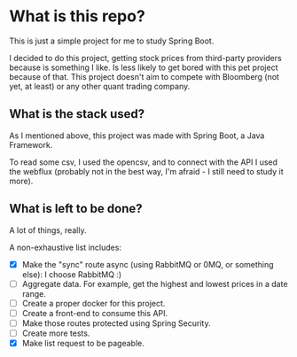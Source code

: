 # What is this repo?

This is just a simple project for me to study Spring Boot.

I decided to do this project, getting stock prices from third-party providers because is
something I like. Is less likely to get bored with this pet project because of that.
This project doesn't aim to compete with Bloomberg (not yet, at least) or any other quant trading company.

## What is the stack used?

As I mentioned above, this project was made with Spring Boot, a Java Framework.

To read some csv, I used the opencsv, and to connect with the API I used the webflux (probably not in the best
way, I'm afraid - I still need to study it more).

## What is left to be done?

A lot of things, really.

A non-exhaustive list includes:

- [x] Make the "sync" route async (using RabbitMQ or 0MQ, or something else): I choose RabbitMQ :)
- [ ] Aggregate data. For example, get the highest and lowest prices in a date range.
- [ ] Create a proper docker for this project.
- [ ] Create a front-end to consume this API.
- [ ] Make those routes protected using Spring Security.
- [ ] Create more tests.
- [x] Make list request to be pageable.
